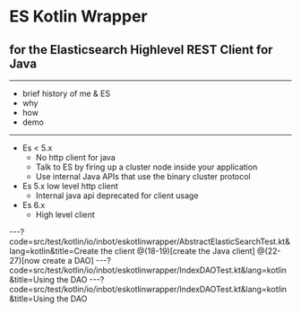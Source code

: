 # ES Kotlin Wrapper
## for the Elasticsearch Highlevel REST Client for Java

---

- brief history of me & ES
- why
- how
- demo

---
- Es < 5.x
  - No http client for java
  - Talk to ES by firing up a cluster node inside your application
  - Use internal Java APIs that use the binary cluster protocol
- Es 5.x low level http client
  - Internal java api deprecated for client usage
- Es 6.x
  - High level client

---?code=src/test/kotlin/io/inbot/eskotlinwrapper/AbstractElasticSearchTest.kt&lang=kotlin&title=Create the client
@(18-19)[create the Java client]
@(22-27)[now create a DAO]
---?code=src/test/kotlin/io/inbot/eskotlinwrapper/IndexDAOTest.kt&lang=kotlin&title=Using the DAO
---?code=src/test/kotlin/io/inbot/eskotlinwrapper/IndexDAOTest.kt&lang=kotlin&title=Using the DAO
